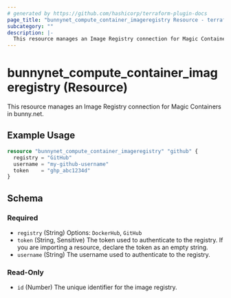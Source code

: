 ```yaml
---
# generated by https://github.com/hashicorp/terraform-plugin-docs
page_title: "bunnynet_compute_container_imageregistry Resource - terraform-provider-bunnynet"
subcategory: ""
description: |-
  This resource manages an Image Registry connection for Magic Containers in bunny.net.
---
```


# bunnynet_compute_container_imageregistry (Resource)

This resource manages an Image Registry connection for Magic Containers in bunny.net.

## Example Usage

```terraform
resource "bunnynet_compute_container_imageregistry" "github" {
  registry = "GitHub"
  username = "my-github-username"
  token    = "ghp_abc1234d"
}
```

<!-- schema generated by tfplugindocs -->
## Schema

### Required

- `registry` (String) Options: `DockerHub`, `GitHub`
- `token` (String, Sensitive) The token used to authenticate to the registry. If you are importing a resource, declare the token as an empty string.
- `username` (String) The username used to authenticate to the registry.

### Read-Only

- `id` (Number) The unique identifier for the image registry.
